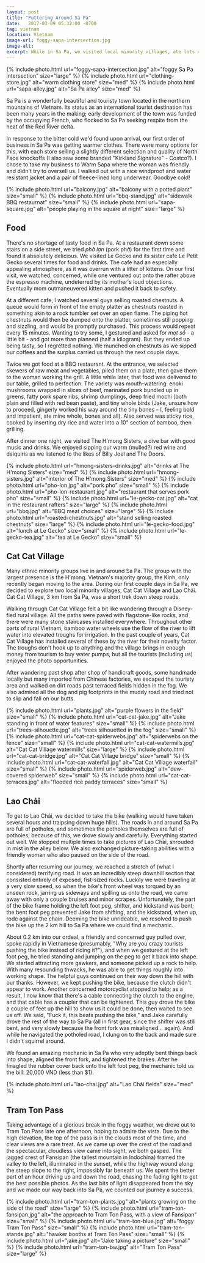 ```yaml
---
layout: post
title: "Puttering Around Sa Pa"
date:   2017-03-09 05:32:00 -0700
tag: vietnam
location: Vietnam
image-url: foggy-sapa-intersection.jpg
image-alt:
excerpt: While in Sa Pa, we visited local minority villages, ate lots of food, visited Tram Ton Pass, and had a motorcycle spill.
---
```

<div class='img-gallery'>
{% include photo.html url="foggy-sapa-intersection.jpg" alt="foggy Sa Pa intersection" size="large" %}
{% include photo.html url="clothing-store.jpg" alt="warm clothing store" size="med" %}
{% include photo.html url="sapa-alley.jpg" alt="Sa Pa alley" size="med" %}
</div>

Sa Pa is a wonderfully beautiful and touristy town located in the northern mountains of Vietnam. Its status as an international tourist destination has been many years in the making; early development of the town was funded by the occupying French, who flocked to Sa Pa seeking respite from the heat of the Red River delta.

In response to the bitter cold we'd found upon arrival, our first order of business in Sa Pa was getting warmer clothes. There were many options for this, with each store selling a slightly different selection and quality of North Face knockoffs (I also saw some branded "Kirkland Signature" - Costco?). I chose to take my business to Warm Sapa where the woman was friendly and didn't try to oversell us. I walked out with a nice windproof and water resistant jacket and a pair of fleece-lined long underwear. Goodbye cold!

<div class='img-gallery'>
{% include photo.html url="balcony.jpg" alt="balcony with a potted plant" size="small" %}
{% include photo.html url="bbq-stand.jpg" alt="sidewalk BBQ restaurnat" size="small" %}
{% include photo.html url="sapa-square.jpg" alt="people playing in the square at night" size="large" %}
</div>

## Food

There's no shortage of tasty food in Sa Pa. At a restaurant down some stairs on a side street, we tried _phở lợn_ (pork phở) for the first time and found it absolutely delicious. We visited Le Gecko and its sister cafe Le Petit Gecko several times for food and drinks. The cafe had an especially appealing atmosphere, as it was overrun with a litter of kittens. On our first visit, we watched, concerned, while one ventured out onto the rafter above the espresso machine, undeterred by its mother's loud objections. Eventually mom outmaneuvered kitten and pushed it back to safety.

At a different cafe, I watched several guys selling roasted chestnuts. A queue would form in front of the empty platter as chestnuts roasted in something akin to a rock tumbler set over an open flame. The piping hot chestnuts would then be dumped onto the platter, sometimes still popping and sizzling, and would be promptly purchased. This process would repeat every 15 minutes. Wanting to try some, I gestured and asked for _mọt số_ - a little bit - and got more than planned (half a kilogram). But they ended up being tasty, so I regretted nothing. We munched on chestnuts as we sipped our coffees and the surplus carried us through the next couple days.

Twice we got food at a BBQ restaurant. At the entrance, we selected skewers of raw meat and vegetables, piled them on a plate, then gave them to the woman working the grill. A little while later, that food was delivered to our table, grilled to perfection. The variety was mouth-watering: enoki mushrooms wrapped in slices of beef, marinated pork bundled up in greens, fatty pork spare ribs, shrimp dumplings, deep fried mochi (both plain and filled with red bean paste), and tiny whole birds (Jake, unsure how to proceed, gingerly worked his way around the tiny bones – I, feeling bold and impatient, ate mine whole, bones and all). Also served was sticky rice, cooked by inserting dry rice and water into a 10" section of bamboo, then grilling.

After dinner one night, we visited The H'mong Sisters, a dive bar with good music and drinks. We enjoyed sipping our warm (mulled?) red wine and daiquiris as we listened to the likes of Billy Joel and The Doors.

<div class='img-gallery'>
{% include photo.html url="hmong-sisters-drinks.jpg" alt="drinks at The H'mong Sisters" size="med" %}
{% include photo.html url="hmong-sisters.jpg" alt="interior of The H'mong Sisters" size="med" %}
{% include photo.html url="pho-lon.jpg" alt="pork pho" size="small" %}
{% include photo.html url="pho-lon-restaurant.jpg" alt="restaurant that serves pork pho" size="small" %}
{% include photo.html url="le-gecko-cat.jpg" alt="cat in the restaurant rafters" size="large" %}
{% include photo.html url="bbq.jpg" alt="BBQ meat choices" size="large" %}
{% include photo.html url="roasted-chestnuts.jpg" alt="stand selling roasted chestnuts" size="large" %}
{% include photo.html url="le-gecko-food.jpg" alt="lunch at Le Gecko" size="small" %}
{% include photo.html url="le-gecko-tea.jpg" alt="tea at Le Gecko" size="small" %}
</div>

## Cat Cat Village

Many ethnic minority groups live in and around Sa Pa. The group with the largest presence is the H'mong. Vietnam's majority group, the Kinh, only recently began moving to the area. During our first couple days in Sa Pa, we decided to explore two local minority villages, Cat Cat Village and Lao Chải. Cat Cat Village, 3 km from Sa Pa, was a short trek down steep roads.

Walking through Cat Cat Village felt a bit like wandering through a Disney-fied rural village. All the paths were paved with flagstone-like rocks, and there were many stone staircases installed everywhere. Throughout other parts of rural Vietnam, bamboo water wheels use the flow of the river to lift water into elevated troughs for irrigation. In the past couple of years, Cat Cat Village has installed several of these by the river for their novelty factor. The troughs don't hook up to anything and the village brings in enough money from tourism to buy water pumps, but all the tourists (including us) enjoyed the photo opportunities.

After wandering past shop after shop of handicraft goods, some handmade locally but many imported from Chinese factories, we escaped the touristy area and walked on dirt roads past terraced fields hidden in the fog. We also admired all the dog and pig footprints in the muddy road and tried not to slip and fall on our butts.

<div class='img-gallery'>
{% include photo.html url="plants.jpg" alt="purple flowers in the field" size="small" %}
{% include photo.html url="cat-cat-jake.jpg" alt="Jake standing in front of water features" size="small" %}
{% include photo.html url="trees-silhouette.jpg" alt="trees silhouetted in the fog" size="small" %}
{% include photo.html url="cat-cat-spiderwebs.jpg" alt="spiderwebs on the fence" size="small" %}
{% include photo.html url="cat-cat-watermills.jpg" alt="Cat Cat Village watermills" size="large" %}
{% include photo.html url="cat-cat-bridge.jpg" alt="Cat Cat Village bridge" size="small" %}
{% include photo.html url="cat-cat-waterfall.jpg" alt="Cat Cat Village waterfall" size="small" %}
{% include photo.html url="spiderweb.jpg" alt="dew-covered spiderweb" size="small" %}
{% include photo.html url="cat-cat-terraces.jpg" alt="flooded rice paddy terraces" size="small" %}
</div>

## Lao Chải

To get to Lao Chải, we decided to take the bike (walking would have taken several hours and traipsing down huge hills). The roads in and around Sa Pa are full of potholes, and sometimes the potholes themselves are full of potholes; because of this, we drove slowly and carefully. Everything started out well. We stopped multiple times to take pictures of Lao Chải, shrouded in mist in the alley below. We also exchanged picture-taking abilities with a friendly woman who also paused on the side of the road.

Shortly after resuming our journey, we reached a stretch of (what I considered) terrifying road. It was an incredibly steep downhill section that consisted entirely of exposed, fist-sized rocks. Luckily we were traveling at a very slow speed, so when the bike's front wheel was torqued by an unseen rock, jarring us sideways and spilling us onto the road, we came away with only a couple bruises and minor scrapes. Unfortunately, the part of the bike frame holding the left foot peg, shifter, and kickstand was bent; the bent foot peg prevented Jake from shifting, and the kickstand, when up, rode against the chain. Deeming the bike unrideable, we resolved to push the bike up the 2 km hill to Sa Pa where we could find a mechanic.

About 0.2 km into our ordeal, a friendly and concerned guy pulled over, spoke rapidly in Vietnamese (presumably, "Why are you crazy tourists pushing the bike instead of riding it?"), and when we gestured at the left foot peg, he tried standing and jumping on the peg to get it back into shape. We started attracting more gawkers, and someone picked up a rock to help. With many resounding thwacks, he was able to get things roughly into working shape. The helpful guys continued on their way down the hill with our thanks. However, we kept pushing the bike, because the clutch didn't appear to work. Another concerned motorcyclist stopped to help; as a result, I now know that there's a cable connecting the clutch to the engine, and that cable has a coupler that can be tightened. This guy drove the bike a couple of feet up the hill to show us it could be done, then waited to see us off. We said, "Fuck it, this beats pushing the bike," and Jake carefully drove the rest of the way to Sa Pa (all in first gear, since the shifter was still bent, and very slowly because the front fork was misaligned... again). And while he navigated the potholed road, I clung on to the back and made sure I didn't squirrel around.

We found an amazing mechanic in Sa Pa who very adeptly bent things back into shape, aligned the front fork, and tightened the brakes. After he finagled the rubber cover back onto the left foot peg, the mechanic told us the bill: 20,000 VND (less than $1).

<div class='img-gallery'>
{% include photo.html url="lao-chai.jpg" alt="Lao Chải fields" size="med" %}
</div>

## Tram Ton Pass

Taking advantage of a glorious break in the foggy weather, we drove out to Tram Ton Pass late one afternoon, hoping to admire the vista. Due to the high elevation, the top of the pass is in the clouds most of the time, and clear views are a rare treat. As we came up over the crest of the road and the spectacular, cloudless view came into sight, we both gasped. The jagged crest of Fansipan (the tallest mountain in Indochina) framed the valley to the left, illuminated in the sunset, while the highway wound along the steep slope to the right, impossibly far beneath us. We spent the better part of an hour driving up and down the road, chasing the fading light to get the best possible photos. As the last bits of light disappeared from the sky and we made our way back into Sa Pa, we counted our journey a success.

<div class='img-gallery'>
{% include photo.html url="tram-ton-plants.jpg" alt="plants growing on the side of the road" size="large" %}
{% include photo.html url="tram-ton-fansipan.jpg" alt="the approach to Tram Ton Pass, with a view of Fansipan" size="small" %}
{% include photo.html url="tram-ton-blue.jpg" alt="foggy Tram Ton Pass" size="small" %}
{% include photo.html url="tram-ton-stands.jpg" alt="hawker booths at Tram Ton Pass" size="small" %}
{% include photo.html url="jake.jpg" alt="Jake taking a picture" size="small" %}
{% include photo.html url="tram-ton-bw.jpg" alt="Tram Ton Pass" size="large" %}
</div>
